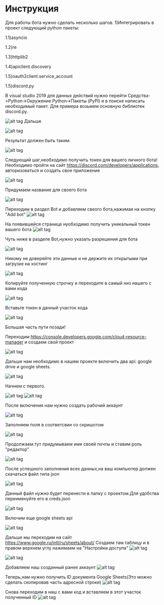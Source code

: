 # Инструкция
Для работы бота нужно сделать несколько шагов.
1)Интегрировать в проект следующий python пакеты:

1.1)asyncio

1.2)re

1.3)httplib2

1.4)apiclient.discovery

1.5)oauth2client.service_account

1.5)discord.py


В visual studio 2019 для данных действий нужно перейти Средства->Python->Окружение Python->Пакеты (PyPI) и в поиске написать необходимый пакет.
Для примера возьмем основную библиотек discord.py.

![alt tag](https://user-images.githubusercontent.com/61112124/87040699-c71ff800-c1f9-11ea-9925-fe2ae5726cb0.png)​
Дальше

![alt tag](https://user-images.githubusercontent.com/61112124/87041063-562d1000-c1fa-11ea-98aa-2f2ab71d8542.png)

 Результат должен быть таким:
 
![alt tag](https://user-images.githubusercontent.com/61112124/87041107-68a74980-c1fa-11ea-8b58-7faa97c3fe92.png)


Следующий шаг,необходимо получить токен для вашего личного бота!Необходимо пройти на сайт https://discord.com/developers/applications, авторизоваться и создать свое приложение

![alt tag](https://user-images.githubusercontent.com/61112124/87041576-19154d80-c1fb-11ea-8664-5eea71dcb3b6.png)

Придумаем название для своего бота

![alt tag](https://user-images.githubusercontent.com/61112124/87041600-216d8880-c1fb-11ea-8102-b96f80ce3a86.png)

Переходим в раздел Bot и добавляем свеого бота,нажимая на кнопку "Add bot"
![alt tag](https://user-images.githubusercontent.com/61112124/87041644-32b69500-c1fb-11ea-9b39-b327080de0e6.png)

На появившейся странице нуобходимо получить уникальный токен вашего бота
![alt tag](https://user-images.githubusercontent.com/61112124/87041706-4cf07300-c1fb-11ea-98aa-9bca48b9f76f.png)

Чуть ниже в разделе Bot,нужно указать разрешения для бота

![alt tag](https://user-images.githubusercontent.com/61112124/87042138-e9b31080-c1fb-11ea-9f77-ed7981656639.png)

Никому не доверяйте эти данные и не держите их открытыми при загрузке на хостинг 

![alt tag](https://user-images.githubusercontent.com/61112124/87041887-8f19b480-c1fb-11ea-89c9-5ecbfa766324.png)


Копируйте полученную строчку и переходите в самый низ нашего с вами кода

![alt tag](https://user-images.githubusercontent.com/61112124/87041981-b4a6be00-c1fb-11ea-8358-d733efbae283.png)

Вставьте токен в данный участок кода

![alt tag](https://user-images.githubusercontent.com/61112124/87041935-a35db180-c1fb-11ea-9b85-12d7d1c5c825.png)


Большая часть пути позади!
 
Переходим https://console.developers.google.com/cloud-resource-manager и создаем свой проект 

![alt tag](https://user-images.githubusercontent.com/61112124/87043858-6515c180-c1fe-11ea-8064-c8742d702c32.png)

Дальше нам необходимо в нашем проекте включить два api: google drive и google sheets.

![alt tag](https://user-images.githubusercontent.com/61112124/87043946-870f4400-c1fe-11ea-9b2c-ca2ff688516a.png)

Начнем с первого.

![alt tag](https://user-images.githubusercontent.com/61112124/87044013-9db59b00-c1fe-11ea-9ff3-593937ecbd50.png)
![alt tag](https://user-images.githubusercontent.com/61112124/87044041-a9a15d00-c1fe-11ea-9086-6a5f1b3cb904.png)

После включения нам нужно создать рабочий аккаунт 

![alt tag](https://user-images.githubusercontent.com/61112124/87044120-c89fef00-c1fe-11ea-8f6e-db61e3dd3e41.png)

Заполняем поля в соответсвии со скришотом 

![alt tag](https://user-images.githubusercontent.com/61112124/87044249-f422d980-c1fe-11ea-87d1-ad58c2365fb9.png)

Продолжаем.тут придумываем имя своей почты и ставим  роль "редактор"

![alt tag](https://user-images.githubusercontent.com/61112124/87044389-1caad380-c1ff-11ea-8c5c-00a43e0e412f.png)

После успешного заполнения всех данных,на ваш компьютер должен скачаться файл типа json

![alt tag](https://user-images.githubusercontent.com/61112124/87044443-2fbda380-c1ff-11ea-867a-2dc4c5fbf9ba.png)

Данный файл нужно будет перенести в папку с проектом.Для удобства переименуйте его в creds.json

![alt tag](https://user-images.githubusercontent.com/61112124/87046356-c4c19c00-c201-11ea-8559-b14dc75930f3.png)

Включим еще google sheets api 

![alt tag](https://user-images.githubusercontent.com/61112124/87044628-7b704d00-c1ff-11ea-9fba-2ae197e59bbb.png)

Дальше мы переходим на сайт https://www.google.ru/intl/ru/sheets/about/
Создаем там таблицу и в правом верхнем углу нажимаем на "Настройки доступа"
![alt tag](https://user-images.githubusercontent.com/61112124/87046724-31d53180-c202-11ea-9bdf-6037be285087.png)

![alt tag](https://user-images.githubusercontent.com/61112124/87044816-becabb80-c1ff-11ea-9f4f-05f384f00884.png)

Добавляем наш созданный ранее аккаунт
![alt tag](https://user-images.githubusercontent.com/61112124/87044794-b70b1700-c1ff-11ea-99cf-3f6920c2ffc6.png)

Теперь,нам нужно получить ID документа Google Sheets(Это можно сделать скопировав часть адресной строки)
![alt tag](https://user-images.githubusercontent.com/61112124/87045141-34368c00-c200-11ea-866d-52b2828a79e2.png)

Снова переходим в наш с вами код и вставляем в этот участок полученный ID
![alt tag](https://user-images.githubusercontent.com/61112124/87045337-7233b000-c200-11ea-9653-cef3a11708f0.png)
 

